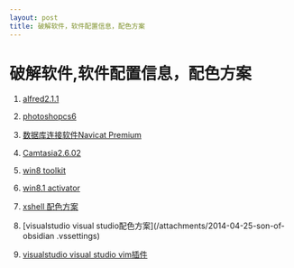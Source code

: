 ```yaml
---
layout: post
title: 破解软件，软件配置信息，配色方案
---
```

    
# 破解软件,软件配置信息，配色方案

1. [alfred2.1.1](/attachments/2014-04-25-Alfred-2-1-1.zip)

2. [photoshopcs6](/attachments/Adobe-CS6破解补丁_amtlib.zip)

3. [数据库连接软件Navicat Premium](/attachments/2014-04-25-Navicat-Premium.dmg)

4. [Camtasia2.6.02](/attachments/2014-04-25-Camtasiav2.6.02.zip)

5. [win8 toolkit](/attachments/Microsoft_Toolkit_iHackSoft.com_2.4.8.zip)

6. [win8.1 activator](/attachments/Windows-8.1-RTM-Activator_PlusCrack.com.rar)

7. [xshell 配色方案](/attachments/2014-04-25-solarized-dark.xcs)

8. [visualstudio visual studio配色方案](/attachments/2014-04-25-son-of-obsidian
.vssettings)

9. [visualstudio visual studio vim插件](/attachments/22014-04-25-VsVim.vsix)
